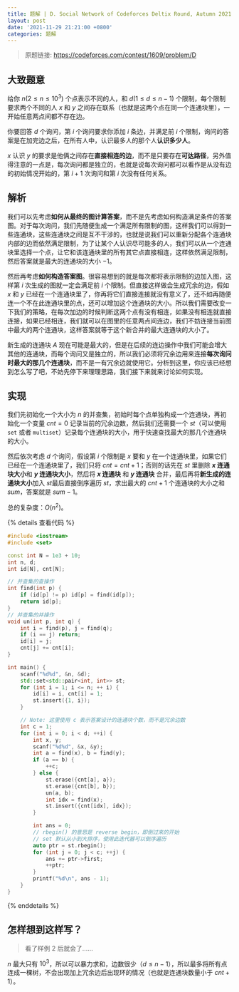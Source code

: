 ```yaml
---
title: 题解 | D. Social Network of Codeforces Deltix Round, Autumn 2021
layout: post
date: '2021-11-29 21:21:00 +0800'
categories: 题解
---
```


> 原题链接: <https://codeforces.com/contest/1609/problem/D>

## 大致题意

给你 $n (2 \le n \le 10^3)$ 个点表示不同的人，和 $d (1 \le d \le n - 1)$ 个限制，每个限制要求两个不同的人 $x$ 和 $y$ 之间存在联系（也就是这两个点在同一个连通块里），一开始任意两点间都不存在边。

你要回答 $d$ 个询问，第 $i$ 个询问要求你添加 $i$ 条边，并满足前 $i$ 个限制，询问的答案是在加完边之后，在所有人中，认识最多人的那个人**认识多少人**。

$x$ 认识 $y$ 的要求是他俩之间存在**直接相连的边**，而不是只要存在**可达路径**，另外值得注意的一点是，每次询问都是独立的，也就是说每次询问都可以看作是从没有边的初始情况开始的，第 $i + 1$ 次询问和第 $i$ 次没有任何关系。

## 解析

我们可以先考虑**如何从最终的图计算答案**，而不是先考虑如何构造满足条件的答案图。对于每次询问，我们先随便生成一个满足所有限制的图，这样我们可以得到一些连通块，这些连通块之间是互不干涉的，也就是说我们可以重新分配各个连通块内部的边而依然满足限制，为了让某个人认识尽可能多的人，我们可以从一个连通块里选择一个点，让它和该连通块里的所有其它点直接相连，这样依然满足限制，然后答案就是最大的连通块的大小 $-1$。

然后再考虑**如何构造答案图**。很容易想到的就是每次都将表示限制的边加入图，这样第 $i$ 次生成的图就一定会满足前 $i$ 个限制。但直接这样做会生成冗余的边，假如 $x$ 和 $y$ 已经在一个连通块里了，你再将它们直接连接就没有意义了，还不如再随便连一个不在此连通块里的点，还可以增加这个连通块的大小。所以我们需要改变一下我们的策略，在每次加边的时候判断这两个点有没有相连，如果没有相连就直接连接，如果已经相连，我们就可以在图里的任意两点间连边，我们不妨连接当前图中最大的两个连通块，这样答案就等于这个新合并的最大连通块的大小了。

新生成的连通块 $A$ 现在可能是最大的，但是在后续的连边操作中我们可能会增大其他的连通块，而每个询问又是独立的，所以我们必须将冗余边用来连接**每次询问时最大的那几个连通块**，而不是一有冗余边就使用它。分析到这里，你应该已经想到怎么写了吧，不妨先停下来理理思路，我们接下来就来讨论如何实现。

## 实现

我们先初始化一个大小为 $n$ 的并查集，初始时每个点单独构成一个连通块，再初始化一个变量 $cnt = 0$ 记录当前的冗余边数，然后我们还需要一个 $st$（可以使用 `set` 或者 `multiset`）记录每个连通块的大小，用于快速查找最大的那几个连通块的大小。

然后依次考虑 $d$ 个询问，假设第 $i$ 个限制是 $x$ 要和 $y$ 在一个连通块里，如果它们已经在一个连通块里了，我们只将 $cnt = cnt + 1$；否则的话先在 $st$ 里删除 **$x$ 连通块大小**和 **$y$ 连通块大小**，然后将 **$x$ 连通块** 和 **$y$ 连通块** 合并，最后再将**新生成的连通块大小**加入 $st$最后直接倒序遍历 $st$，求出最大的 $cnt + 1$ 个连通块的大小之和 $sum$，答案就是 $sum - 1$。

总的复杂度：$O(n^2)$。

{% details 查看代码 %}
```cpp
#include <iostream>
#include <set>

const int N = 1e3 + 10;
int n, d;
int id[N], cnt[N];

// 并查集的查操作
int find(int p) {
    if (id[p] != p) id[p] = find(id[p]);
    return id[p];
}
// 并查集的并操作
void un(int p, int q) {
    int i = find(p), j = find(q);
    if (i == j) return;
    id[i] = j;
    cnt[j] += cnt[i];
}

int main() {
    scanf("%d%d", &n, &d);
    std::set<std::pair<int, int>> st;
    for (int i = 1; i <= n; ++ i) {
        id[i] = i, cnt[i] = 1;
        st.insert({1, i});
    }

    // Note: 这里使用 c 表示答案设计的连通块个数，而不是冗余边数
    int c = 1;
    for (int i = 0; i < d; ++i) {
        int x, y;
        scanf("%d%d", &x, &y);
        int a = find(x), b = find(y);
        if (a == b) {
            ++c;
        } else {
            st.erase({cnt[a], a});
            st.erase({cnt[b], b});
            un(a, b);
            int idx = find(x);
            st.insert({cnt[idx], idx});
        }

        int ans = 0;
        // rbegin() 的意思是 reverse begin，即倒过来的开始
        // set 默认从小到大排序，使用此迭代器可以倒序遍历
        auto ptr = st.rbegin();
        for (int j = 0; j < c; ++j) {
            ans += ptr->first;
            ++ptr;
        }
        printf("%d\n", ans - 1);
    }
}
```
{% enddetails %}

## 怎样想到这样写？

> 看了样例 2 后就会了……

$n$ 最大只有 $10^3$，所以可以暴力求和，边数很少（$d \le n - 1$），所以最多将所有点连成一棵树，不会出现加上冗余边后出现环的情况（也就是连通块数量小于 $cnt + 1$）。